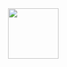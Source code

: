 <style>
    @media (max-width: 959px) {
        img.rightLogo {
            display: none !important;
        }
    }
</style>
<img class="rightLogo" src="https://fcp.cafe/static/fcpcafe.png" align="right" style="width: 100px !important; height: 100px !important;" />